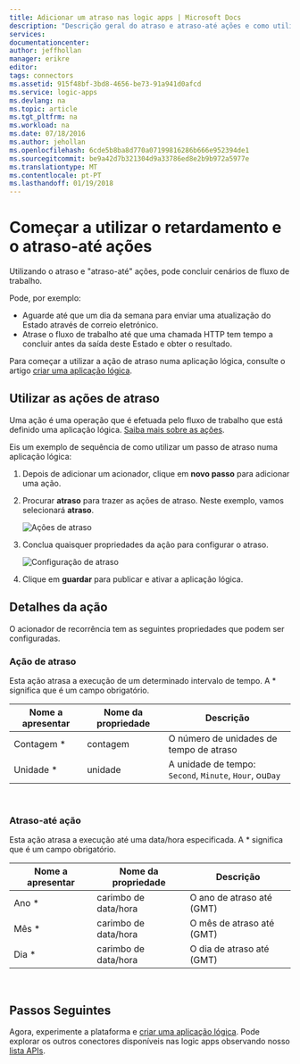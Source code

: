 ```yaml
---
title: Adicionar um atraso nas logic apps | Microsoft Docs
description: "Descrição geral do atraso e atraso-até ações e como utilizá-los com uma aplicação lógica do Azure."
services: 
documentationcenter: 
author: jeffhollan
manager: erikre
editor: 
tags: connectors
ms.assetid: 915f48bf-3bd8-4656-be73-91a941d0afcd
ms.service: logic-apps
ms.devlang: na
ms.topic: article
ms.tgt_pltfrm: na
ms.workload: na
ms.date: 07/18/2016
ms.author: jehollan
ms.openlocfilehash: 6cde5b8ba8d770a07199816286b666e952394de1
ms.sourcegitcommit: be9a42d7b321304d9a33786ed8e2b9b972a5977e
ms.translationtype: MT
ms.contentlocale: pt-PT
ms.lasthandoff: 01/19/2018
---
```

# <a name="get-started-with-the-delay-and-delay-until-actions"></a>Começar a utilizar o retardamento e o atraso-até ações
Utilizando o atraso e "atraso-até" ações, pode concluir cenários de fluxo de trabalho.

Pode, por exemplo:

* Aguarde até que um dia da semana para enviar uma atualização do Estado através de correio eletrónico.
* Atrase o fluxo de trabalho até que uma chamada HTTP tem tempo a concluir antes da saída deste Estado e obter o resultado.

Para começar a utilizar a ação de atraso numa aplicação lógica, consulte o artigo [criar uma aplicação lógica](../logic-apps/quickstart-create-first-logic-app-workflow.md).

## <a name="use-the-delay-actions"></a>Utilizar as ações de atraso
Uma ação é uma operação que é efetuada pelo fluxo de trabalho que está definido uma aplicação lógica. [Saiba mais sobre as ações](connectors-overview.md).

Eis um exemplo de sequência de como utilizar um passo de atraso numa aplicação lógica:

1. Depois de adicionar um acionador, clique em **novo passo** para adicionar uma ação.
2. Procurar **atraso** para trazer as ações de atraso. Neste exemplo, vamos selecionará **atraso**.
   
    ![Ações de atraso](./media/connectors-native-delay/using-action-1.png)
3. Conclua quaisquer propriedades da ação para configurar o atraso.
   
    ![Configuração de atraso](./media/connectors-native-delay/using-action-2.png)
4. Clique em **guardar** para publicar e ativar a aplicação lógica.

## <a name="action-details"></a>Detalhes da ação
O acionador de recorrência tem as seguintes propriedades que podem ser configuradas.

### <a name="delay-action"></a>Ação de atraso
Esta ação atrasa a execução de um determinado intervalo de tempo.
A * significa que é um campo obrigatório.

| Nome a apresentar | Nome da propriedade | Descrição |
| --- | --- | --- |
| Contagem * |contagem |O número de unidades de tempo de atraso |
| Unidade * |unidade |A unidade de tempo: `Second`, `Minute`, `Hour`, ou`Day` |

<br>

### <a name="delay-until-action"></a>Atraso-até ação
Esta ação atrasa a execução até uma data/hora especificada.
A * significa que é um campo obrigatório.

| Nome a apresentar | Nome da propriedade | Descrição |
| --- | --- | --- |
| Ano * |carimbo de data/hora |O ano de atraso até (GMT) |
| Mês * |carimbo de data/hora |O mês de atraso até (GMT) |
| Dia * |carimbo de data/hora |O dia de atraso até (GMT) |

<br>

## <a name="next-steps"></a>Passos Seguintes
Agora, experimente a plataforma e [criar uma aplicação lógica](../logic-apps/quickstart-create-first-logic-app-workflow.md). Pode explorar os outros conectores disponíveis nas logic apps observando nosso [lista APIs](apis-list.md).

